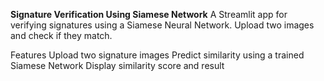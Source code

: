 **Signature Verification Using Siamese Network**
A Streamlit app for verifying signatures using a Siamese Neural Network. Upload two images and check if they match.

Features
Upload two signature images
Predict similarity using a trained Siamese Network
Display similarity score and result
